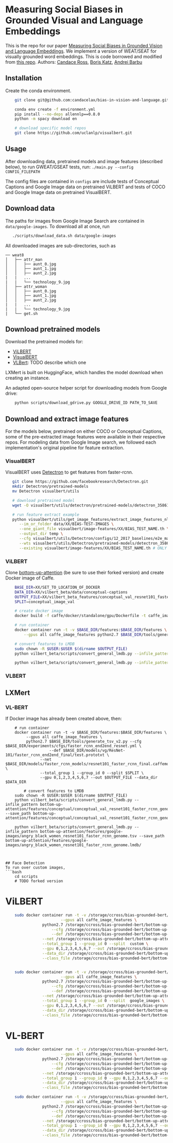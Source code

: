 # Measuring Social Biases in Grounded Visual and Language Embeddings
This is the repo for our paper [Measuring Social Biases in Grounded Vision and Language Embeddings](https://arxiv.org/abs/2002.08911). We implement a version of WEAT/SEAT for visually grounded word embeddings. This is code borrowed and modified from [this repo](https://github.com/W4ngatang/sent-bias). Authors: [Candace Ross](candaceross.io), [Boris Katz](https://www.csail.mit.edu/person/boris-katz), [Andrei Barbu](0xab.com)

## Installation
Create the conda environment.
```bash
	git clone git@github.com:candacelax/bias-in-vision-and-language.git && cd bias-in-vision-and-language

	conda env create -f environment.yml
	pip install --no-deps allennlp==0.8.0
	python -m spacy download en

	# download specific model repos
	git clone https://github.com/uclanlp/visualbert.git
```

## Usage
After downloading data, pretrained models and image features (described below), to run GWEAT/GSEAT tests, run:
`./main.py --config CONFIG_FILEPATH`

The config files are contained in `configs` are include tests of Conceptual Captions and Google Image data on pretrained ViLBERT and tests of COCO and Google Image data on pretrained VisualBERT.


## Download data
The paths for images from Google Image Search are contained in `data/google-images`. To download all at once, run
```bash
   ./scripts/download_data.sh data/google-images
```
All downloaded images are sub-directories, such as
```
── weat8
│   ├── attr_man
│   │   ├── aunt_0.jpg
│   │   ├── aunt_1.jpg
│   │   ├── aunt_2.jpg
|	|	...
|	|	└── technology_9.jpg
│   ├── attr_woman
│   │   ├── aunt_0.jpg
│   │   ├── aunt_1.jpg
│   │   ├── aunt_2.jpg
|	|	...
|	|	└── technology_9.jpg
|	└── get.sh
```
## Download pretrained models
Download the pretrained models for:
* [ViLBERT](https://drive.google.com/drive/folders/1Re0L75uazH3Qrep_aRgtaVelDEz4HV9c)
* [VisualBERT](https://drive.google.com/file/d/1QvivVfRsRF518OQSQNaN7aFk6eQ43vP_/view)
* [VLBert](https://github.com/jackroos/VL-BERT/blob/master/model/pretrained_model/PREPARE_PRETRAINED_MODELS.md): TODO describe which one

LXMert is built on HuggingFace, which handles the model download when creating an instance.

An adapted open-source helper script for downloading models from Google drive: 
```bash
	python scripts/download_gdrive.py GOOGLE_DRIVE_ID PATH_TO_SAVE
```

## Download and extract image features
For the models below, pretrained on either COCO or Conceptual Captions, some of the pre-extracted image features were available in their respective repos. For modeling data from Google Image search, we followed each implementation's original pipeline for feature extraction.
### VisualBERT
VisualBERT uses [Detectron](https://github.com/facebookresearch/Detectron) to get features from faster-rcnn.
```bash
   git clone https://github.com/facebookresearch/Detectron.git
   mkdir Detectron/pretrained-models
   mv Detectron visualbert/utils

   # download pretrained model
   wget -O visualbert/utils/detectron/pretrained-models/detectron_35861858.pkl https://dl.fbaipublicfiles.com/detectron/35861858/12_2017_baselines/e2e_mask_rcnn_R-101-FPN_2x.yaml.02_32_51.SgT4y1cO/output/train/coco_2014_train%3Acoco_2014_valminusminival/generalized_rcnn/model_final.pkl

   # run feature extract example
   python visualbert/utils/get_image_features/extract_image_features_nlvr.py \
   	  --im_or_folder data/XX/BIAS-TEST-IMAGES \
	  --one_giant_file visualbert/image-features/XX/BIAS_TEST_NAME.th \
	  --output_dir temp \
	  --cfg visualbert/utils/Detectron/configs/12_2017_baselines/e2e_mask_rcnn_R-101-FPN_2x.yaml \
	  --wts visualbert/utils/Detectron/pretrained-models/detectron_35861858.pkl \
	  --existing visualbert/image-features/XX/BIAS_TEST_NAME.th # ONLY IF UPDATING PREVIOUS RUNS   
```


### ViLBERT

Clone [bottom-up-attention](https://github.com/jiasenlu/bottom-up-attention) (be sure to use their forked version) and create Docker image of Caffe.
```bash
	BASE_DIR=XX/SET_TO_LOCATION_OF_DOCKER
	DATA_DIR=XX/vilbert_beta/data/conceptual-captions
	OUTPUT_FILE=XX/vilbert_beta_features/conceptual_val_resnet101_faster_rcnn_genome.tsv
	SPLIT=conceptual_image_val

	# create docker image
 	docker build -f caffe/docker/standalone/gpu/Dockerfile -t caffe_image_features .

   	# run container
	docker container run -t -v $BASE_DIR/features:$BASE_DIR/features \
	    --gpus all caffe_image_features python2.7 $BASE_DIR/tools/generate_tsv.py --cfg $BASE_DIR/experiments/cfgs/faster_rcnn_end2end_resnet.yml --def $BASE_DIR/models/vg/ResNet-101/faster_rcnn_end2end_final/test.prototxt --net $BASE_DIR/models/faster_rcnn_models/resnet101_faster_rcnn_final.caffemodel --total_group 1 --group_id 0 --split $SPLIT --gpu 0,1,2,3,4,5,6,7 --out $OUTPUT_FILE --data_dir $DATA_DIR --class-file $CLASS_FILE

    # convert features to LMDB
	sudo chown -R $USER:$USER $(dirname $OUTPUT_FILE)
	python vilbert_beta/scripts/convert_general_lmdb.py --infile_pattern bottom-up-attention/features/conceptual/conceptual_val_resnet101_faster_rcnn_genome.tsv --save_path bottom-up-attention/features/conceptual/conceptual_val_resnet101_faster_rcnn_genome.lmdb

	python vilbert_beta/scripts/convert_general_lmdb.py --infile_pattern bottom-up-attention/features/google-images/angry_black_women_resnet101_faster_rcnn_genome.tsv --save_path bottom-up-attention/features/google-images/angry_black_women_resnet101_faster_rcnn_genome.lmdb/
```

### VLBERT

## LXMert

### VL-BERT
If Docker image has already been created above, then:
```
	# run container
	docker container run -t -v $BASE_DIR/features:$BASE_DIR/features \
	     --gpus all caffe_image_features \
	     python2.7 $BASE_DIR/tools/generate_tsv_v2.py --cfg $BASE_DIR/experiments/cfgs/faster_rcnn_end2end_resnet.yml \
	     	       --def $BASE_DIR/models/vg/ResNet-101/faster_rcnn_end2end_final/test.prototxt \
		       --net $BASE_DIR/models/faster_rcnn_models/resnet101_faster_rcnn_final.caffemodel \
		       --total_group 1 --group_id 0 --split $SPLIT \
		       --gpu 0,1,2,3,4,5,6,7 --out $OUTPUT_FILE --data_dir $DATA_DIR

        # convert features to LMDB
	sudo chown -R $USER:$USER $(dirname $OUTPUT_FILE)
	python vilbert_beta/scripts/convert_general_lmdb.py --infile_pattern bottom-up-attention/features/conceptual/conceptual_val_resnet101_faster_rcnn_genome.tsv --save_path bottom-up-attention/features/conceptual/conceptual_val_resnet101_faster_rcnn_genome.lmdb

	python vilbert_beta/scripts/convert_general_lmdb.py --infile_pattern bottom-up-attention/features/google-images/angry_black_women_resnet101_faster_rcnn_genome.tsv --save_path bottom-up-attention/features/google-images/angry_black_women_resnet101_faster_rcnn_genome.lmdb/
```
```


## Face Detection
To run over custom images,
```bash
    cd scripts
    # TODO forked version
```
# ViLBERT
```bash
	sudo docker container run -t -v /storage/ccross/bias-grounded-bert/bottom-up-attention/features:/storage/ccross/bias-grounded-bert/bottom-up-attention/features \
						--gpus all caffe_image_features \
				python2.7 /storage/ccross/bias-grounded-bert/bottom-up-attention//tools/generate_tsv.py \
					--cfg /storage/ccross/bias-grounded-bert/bottom-up-attention/experiments/cfgs/faster_rcnn_end2end_resnet.yml \
					--def /storage/ccross/bias-grounded-bert/bottom-up-attention//models/vg/ResNet-101/faster_rcnn_end2end_final/test.prototxt \
				--net /storage/ccross/bias-grounded-bert/bottom-up-attention/models/faster_rcnn_models/resnet101_faster_rcnn_final_iter_320000.caffemodel \
				--total_group 1 --group_id 0 --split  custom \
				--gpu 0,1,2,3,4,5,6,7 --out /storage/ccross/bias-grounded-bert/bottom-up-attention/features/conceptual/conceptual_val_resnet101_faster_rcnn_genome.tsv \
				--data_dir /storage/ccross/bias-grounded-bert/bottom-up-attention/data/concap-bias-val \
				--class_file /storage/ccross/bias-grounded-bert/bottom-up-attention/data/genome/1600-400-20/objects_vocab.txt


	sudo docker container run -t -v /storage/ccross/bias-grounded-bert/bottom-up-attention/features:/storage/ccross/bias-grounded-bert/bottom-up-attention/features \
						--gpus all caffe_image_features \
				python2.7 /storage/ccross/bias-grounded-bert/bottom-up-attention//tools/generate_tsv.py \
					--cfg /storage/ccross/bias-grounded-bert/bottom-up-attention/experiments/cfgs/faster_rcnn_end2end_resnet.yml \
					--def /storage/ccross/bias-grounded-bert/bottom-up-attention//models/vg/ResNet-101/faster_rcnn_end2end_final/test.prototxt \
				--net /storage/ccross/bias-grounded-bert/bottom-up-attention/models/faster_rcnn_models/resnet101_faster_rcnn_final_iter_320000.caffemodel \
				--total_group 1 --group_id 0 --split  google_images \
				--gpu 0,1,2,3,4,5,6,7 --out /storage/ccross/bias-grounded-bert/bottom-up-attention/features/google-images/angry_black_women_val_resnet101_faster_rcnn_genome.tsv \
				--data_dir /storage/ccross/bias-grounded-bert/bottom-up-attention/data/google-images/angry-black-women \
				--class_file /storage/ccross/bias-grounded-bert/bottom-up-attention/data/genome/1600-400-20/objects_vocab.txt
```

# VL-BERT
```bash
	sudo docker container run -t -v /storage/ccross/bias-grounded-bert/bottom-up-attention/features:/storage/ccross/bias-grounded-bert/bottom-up-attention/features \
						--gpus all caffe_image_features \
				python2.7 /storage/ccross/bias-grounded-bert/bottom-up-attention//tools/generate_tsv_v2.py \
					--cfg /storage/ccross/bias-grounded-bert/bottom-up-attention/experiments/cfgs/faster_rcnn_end2end_resnet.yml \
					--def /storage/ccross/bias-grounded-bert/bottom-up-attention//models/vg/ResNet-101/faster_rcnn_end2end_final/test.prototxt \
				--net /storage/ccross/bias-grounded-bert/bottom-up-attention/models/faster_rcnn_models/resnet101_faster_rcnn_final_iter_320000.caffemodel --split  custom \
				--total_group 1 --group_id 0 --gpu 0,1,2,3,4,5,6,7 --out /storage/ccross/bias-grounded-bert/bottom-up-attention/features/conceptual-v2/conceptual_val_resnet101_faster_rcnn_genome.tsv \
				--data_dir /storage/ccross/bias-grounded-bert/bottom-up-attention/data/concap-bias-val \
				--class_file /storage/ccross/bias-grounded-bert/bottom-up-attention/data/genome/1600-400-20/objects_vocab.txt

	sudo docker container run -t -v /storage/ccross/bias-grounded-bert/bottom-up-attention/features:/storage/ccross/bias-grounded-bert/bottom-up-attention/features \
						--gpus all caffe_image_features \
				python2.7 /storage/ccross/bias-grounded-bert/bottom-up-attention//tools/generate_tsv_v2.py \
					--cfg /storage/ccross/bias-grounded-bert/bottom-up-attention/experiments/cfgs/faster_rcnn_end2end_resnet.yml \
					--def /storage/ccross/bias-grounded-bert/bottom-up-attention//models/vg/ResNet-101/faster_rcnn_end2end_final/test.prototxt \
				--net /storage/ccross/bias-grounded-bert/bottom-up-attention/models/faster_rcnn_models/resnet101_faster_rcnn_final_iter_320000.caffemodel --split  custom \
				--total_group 1 --group_id 0 --gpu 0,1,2,3,4,5,6,7 --out /storage/ccross/bias-grounded-bert/bottom-up-attention/features/google-images-caffe-v2/weat3.tsv \
				--data_dir /storage/ccross/bias-grounded-bert/bottom-up-attention/data/google-images/weat3 \
				--class_file /storage/ccross/bias-grounded-bert/bottom-up-attention/data/genome/1600-400-20/objects_vocab.txt
```